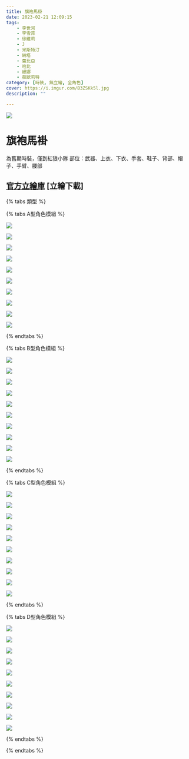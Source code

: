 ```yaml
---
title: 旗袍馬褂
date: 2023-02-21 12:09:15
tags:
    - 李世河
    - 李雪菲
    - 徐維莉
    - J
    - 米斯特汀
    - 納塔
    - 蕾比亞
    - 哈比
    - 緹娜
    - 薇歐莉特
category: [時裝, 無立繪, 全角色]
cover: https://i.imgur.com/B3ZSKk5l.jpg
description: ""

---
```

![](https://i.imgur.com/B3ZSKk5.jpg)
# 旗袍馬褂

為舊期時裝，僅到紅狼小隊
部位：武器、上衣、下衣、手套、鞋子、背部、帽子、手臂、腰部



[官方立繪庫](https://www.naddic.co.kr/ko/game/cls/fansitekit)
[立繪下載]
---
{% tabs 類型 %}
<!-- tab 模組A型-->
{% tabs A型角色模組 %}
<!-- tab 李世河(Seha)-->
[![](https://i.imgur.com/5AW2bno.png)](https://i.imgur.com/5AW2bno.png)
<!-- endtab -->
<!-- tab 李雪菲(Seulbi)-->
[![](https://i.imgur.com/kqySqB6.png)](https://i.imgur.com/kqySqB6.png)
<!-- endtab -->
<!-- tab 徐維莉(Yuri)-->
[![](https://i.imgur.com/aIK4fZb.png)](https://i.imgur.com/aIK4fZb.png)
<!-- endtab -->
<!-- tab J-->
[![](https://i.imgur.com/YFREruJ.png)](https://i.imgur.com/YFREruJ.png)
<!-- endtab -->
<!-- tab 米斯特汀(Tein)-->
[![](https://i.imgur.com/9GZWWY1.png)](https://i.imgur.com/9GZWWY1.png)
<!-- endtab -->
<!-- tab 納塔(Nata)-->
[![](https://i.imgur.com/bvSL3pl.png)](https://i.imgur.com/bvSL3pl.png)
<!-- endtab -->
<!-- tab 蕾比雅(Levia)-->
[![](https://i.imgur.com/OotnMsi.png)](https://i.imgur.com/OotnMsi.png)
<!-- endtab -->
<!-- tab 哈比(Harpy)-->
[![](https://i.imgur.com/UrTtLTh.png)](https://i.imgur.com/UrTtLTh.png)
<!-- endtab -->
<!-- tab 緹娜(Tina)-->
[![](https://i.imgur.com/kFRRnzm.png)](https://i.imgur.com/kFRRnzm.png)
<!-- endtab -->
<!-- tab 薇歐莉特(Violet)-->
[![](https://i.imgur.com/6ePwXlX.png)](https://i.imgur.com/6ePwXlX.png)
<!-- endtab -->
{% endtabs %}
<!-- endtab -->

<!-- tab 模組B型-->
{% tabs B型角色模組 %}
<!-- tab 李世河(Seha)-->
[![](https://i.imgur.com/sGoXRl0.png)](https://i.imgur.com/sGoXRl0.png)
<!-- endtab -->
<!-- tab 李雪菲(Seulbi)-->
[![](https://i.imgur.com/6DZdXWS.png)](https://i.imgur.com/6DZdXWS.png)
<!-- endtab -->
<!-- tab 徐維莉(Yuri)-->
[![](https://i.imgur.com/teAetS1.png)](https://i.imgur.com/teAetS1.png)
<!-- endtab -->
<!-- tab J-->
[![](https://i.imgur.com/3sW684L.png)](https://i.imgur.com/3sW684L.png)
<!-- endtab -->
<!-- tab 米斯特汀(Tein)-->
[![](https://i.imgur.com/VoXcQZw.png)](https://i.imgur.com/VoXcQZw.png)
<!-- endtab -->
<!-- tab 納塔(Nata)-->
[![](https://i.imgur.com/itp26z6.png)](https://i.imgur.com/itp26z6.png)
<!-- endtab -->
<!-- tab 蕾比雅(Levia)-->
[![](https://i.imgur.com/he8htVO.png)](https://i.imgur.com/he8htVO.png)
<!-- endtab -->
<!-- tab 哈比(Harpy)-->
[![](https://i.imgur.com/ZqlPvjU.png)](https://i.imgur.com/ZqlPvjU.png)
<!-- endtab -->
<!-- tab 緹娜(Tina)-->
[![](https://i.imgur.com/VxClFGl.png)](https://i.imgur.com/VxClFGl.png)
<!-- endtab -->
<!-- tab 薇歐莉特(Violet)-->
[![](https://i.imgur.com/4hze5Oz.png)](https://i.imgur.com/4hze5Oz.png)
<!-- endtab -->
{% endtabs %}
<!-- endtab -->

<!-- tab 模組C型-->
{% tabs C型角色模組 %}
<!-- tab 李世河(Seha)-->
[![](https://i.imgur.com/b0QAz5d.png)](https://i.imgur.com/b0QAz5d.png)
<!-- endtab -->
<!-- tab 李雪菲(Seulbi)-->
[![](https://i.imgur.com/a2AeiSW.png)](https://i.imgur.com/a2AeiSW.png)
<!-- endtab -->
<!-- tab 徐維莉(Yuri)-->
[![](https://i.imgur.com/8EASO28.png)](https://i.imgur.com/8EASO28.png)
<!-- endtab -->
<!-- tab J-->
[![](https://i.imgur.com/gbTvSDp.png)](https://i.imgur.com/gbTvSDp.png)
<!-- endtab -->
<!-- tab 米斯特汀(Tein)-->
[![](https://i.imgur.com/1FZPWnX.png)](https://i.imgur.com/1FZPWnX.png)
<!-- endtab -->
<!-- tab 納塔(Nata)-->
[![](https://i.imgur.com/E0bBbbu.png)](https://i.imgur.com/E0bBbbu.png)
<!-- endtab -->
<!-- tab 蕾比雅(Levia)-->
[![](https://i.imgur.com/YiExJAH.png)](https://i.imgur.com/YiExJAH.png)
<!-- endtab -->
<!-- tab 哈比(Harpy)-->
[![](https://i.imgur.com/vYE4oaj.png)](https://i.imgur.com/vYE4oaj.png)
<!-- endtab -->
<!-- tab 緹娜(Tina)-->
[![](https://i.imgur.com/h5GG25k.png)](https://i.imgur.com/h5GG25k.png)
<!-- endtab -->
<!-- tab 薇歐莉特(Violet)-->
[![](https://i.imgur.com/MlUppps.png)](https://i.imgur.com/MlUppps.png)
<!-- endtab -->
{% endtabs %}
<!-- endtab -->

<!-- tab 模組D型-->
{% tabs D型角色模組 %}
<!-- tab 李世河(Seha)-->
[![](https://i.imgur.com/hZQAeeg.png)](https://i.imgur.com/hZQAeeg.png)
<!-- endtab -->
<!-- tab 李雪菲(Seulbi)-->
[![](https://i.imgur.com/NSkW0Cl.png)](https://i.imgur.com/NSkW0Cl.png)
<!-- endtab -->
<!-- tab 徐維莉(Yuri)-->
[![](https://i.imgur.com/WRuOgxg.png)](https://i.imgur.com/WRuOgxg.png)
<!-- endtab -->
<!-- tab J-->
[![](https://i.imgur.com/hRwO95B.png)](https://i.imgur.com/hRwO95B.png)
<!-- endtab -->
<!-- tab 米斯特汀(Tein)-->
[![](https://i.imgur.com/myFQEhM.png)](https://i.imgur.com/myFQEhM.png)
<!-- endtab -->
<!-- tab 納塔(Nata)-->
[![](https://i.imgur.com/JPcr9lq.png)](https://i.imgur.com/JPcr9lq.png)
<!-- endtab -->
<!-- tab 蕾比雅(Levia)-->
[![](https://i.imgur.com/Untn787.png)](https://i.imgur.com/Untn787.png)
<!-- endtab -->
<!-- tab 哈比(Harpy)-->
[![](https://i.imgur.com/poGOp5Y.png)](https://i.imgur.com/poGOp5Y.png)
<!-- endtab -->
<!-- tab 緹娜(Tina)-->
[![](https://i.imgur.com/GkMmzX2.png)](https://i.imgur.com/GkMmzX2.png)
<!-- endtab -->
<!-- tab 薇歐莉特(Violet)-->
[![](https://i.imgur.com/yuAdJku.png)](https://i.imgur.com/yuAdJku.png)
<!-- endtab -->
{% endtabs %}
<!-- endtab -->

{% endtabs %}